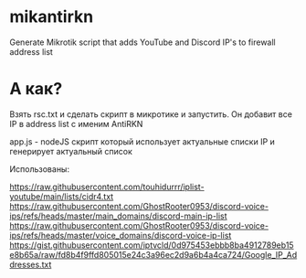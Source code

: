 # mikantirkn
Generate Mikrotik script that adds YouTube and Discord IP's to firewall address list

# А как?

Взять rsc.txt и сделать скрипт в микротике и запустить. Он добавит все IP в address list с именим AntiRKN

app.js - nodeJS скрипт который использует актуальные списки IP и генерирует актуальный список

Использованы:

https://raw.githubusercontent.com/touhidurrr/iplist-youtube/main/lists/cidr4.txt
https://raw.githubusercontent.com/GhostRooter0953/discord-voice-ips/refs/heads/master/main_domains/discord-main-ip-list
https://raw.githubusercontent.com/GhostRooter0953/discord-voice-ips/refs/heads/master/voice_domains/discord-voice-ip-list
https://gist.githubusercontent.com/iptvcld/0d975453ebbb8ba4912789eb15e8b65a/raw/fd8b4f9ffd805015e24c3a96ec2d9a6b4a4ca724/Google_IP_Addresses.txt
